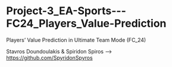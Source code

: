 # Project-3_EA-Sports---FC24_Players_Value-Prediction
Players’ Value Prediction in Ultimate Team Mode (FC_24)

Stavros Doundoulakis & Spiridon Spiros --> https://github.com/SpyridonSpyros
